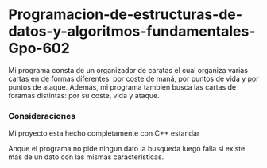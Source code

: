 # Programacion-de-estructuras-de-datos-y-algoritmos-fundamentales-Gpo-602

Mi programa consta de un organizador de caratas el cual organiza varias cartas en de formas diferentes:
por coste de maná, por puntos de vida y por puntos de ataque. Además, mi programa tambien busca las cartas
de foramas distintas: por su coste, vida y ataque.

### Consideraciones
Mi proyecto esta hecho completamente con C++ estandar

Anque el programa no pide ningun dato la busqueda luego falla si existe más de un dato con las mismas caracteristicas. 
